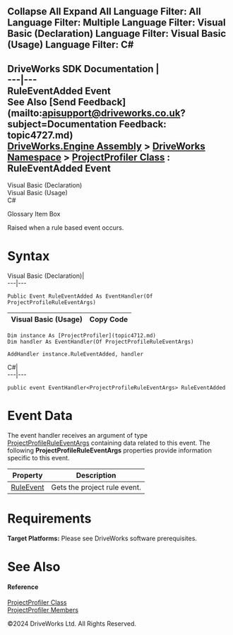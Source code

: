        

 Collapse All Expand All  Language Filter: All  Language Filter: Multiple  Language Filter: Visual Basic (Declaration) Language Filter: Visual Basic (Usage) Language Filter: C#  
---  
DriveWorks SDK Documentation  |   
---|---  
RuleEventAdded Event   
See Also [Send Feedback](mailto:apisupport@driveworks.co.uk?subject=Documentation Feedback: topic4727.md)  
[DriveWorks.Engine Assembly](topic2156.md) > [DriveWorks Namespace](topic2159.md) > [ProjectProfiler Class](topic4712.md) : RuleEventAdded Event  
---  
  
Visual Basic (Declaration)    
Visual Basic (Usage)    
C# 

Glossary Item Box

Raised when a rule based event occurs. 

# Syntax

Visual Basic (Declaration)|   
---|---  
      
    
    Public Event RuleEventAdded As EventHandler(Of ProjectProfileRuleEventArgs)  
  
Visual Basic (Usage)| Copy Code  
---|---  
      
    
    Dim instance As [ProjectProfiler](topic4712.md)
    Dim handler As EventHandler(Of ProjectProfileRuleEventArgs)
     
    AddHandler instance.RuleEventAdded, handler  
  
C#|   
---|---  
      
    
    public event EventHandler<ProjectProfileRuleEventArgs> RuleEventAdded  
  
# Event Data

The event handler receives an argument of type [ProjectProfileRuleEventArgs](topic4728.md) containing data related to this event. The following **ProjectProfileRuleEventArgs** properties provide information specific to this event.

Property| Description  
---|---  
[RuleEvent](topic4737.md)| Gets the project rule event.   
  
# Requirements

**Target Platforms:** Please see DriveWorks software prerequisites.

# See Also

#### Reference

[ProjectProfiler Class](topic4712.md)   
[ProjectProfiler Members](topic4713.md)

©2024 DriveWorks Ltd. All Rights Reserved.

